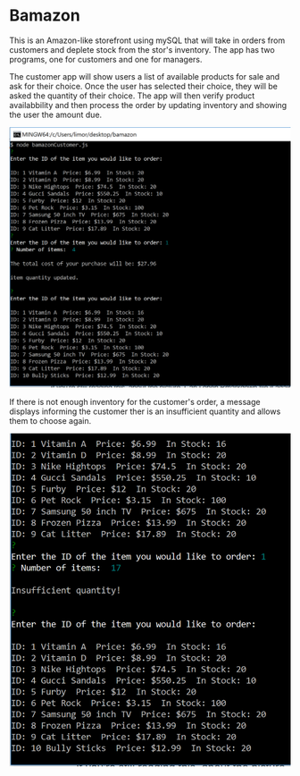 # Bamazon

This is an Amazon-like storefront using mySQL that will take in orders from customers and deplete stock from the stor's inventory. The app has two programs, one for customers and one for managers.

The customer app will show users a list of available products for sale and ask for their choice. Once the user has selected their choice, they will be asked the quantity of their choice. The app will then verify product availabbility and then process the order by updating inventory and showing the user the amount due. 

![customer screenshot](https://github.com/limorq/Bamazon/blob/master/images/Capture1.PNG)

If there is not enough inventory for the customer's order, a message displays informing the customer ther is an insufficient quantity and allows them to choose again.

![customer screenshot](https://github.com/limorq/Bamazon/blob/master/images/Capture2.PNG)